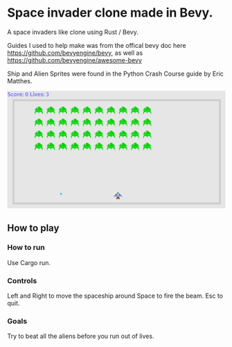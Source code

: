 # Space invader clone made in Bevy.

A space invaders like clone using Rust / Bevy.

Guides I used to help make was from the offical bevy doc here https://github.com/bevyengine/bevy, as well as https://github.com/bevyengine/awesome-bevy

Ship and Alien Sprites were found in the Python Crash Course guide by Eric Matthes. 

![screenshot](https://raw.githubusercontent.com/JasonAJordan/space_invader_bevy/master/assets/images/game.PNG)

## How to play

### How to run
Use Cargo run. 

### Controls 
Left and Right to move the spaceship around
Space to fire the beam. 
Esc to quit. 
### Goals 
Try to beat all the aliens before you run out of lives. 
